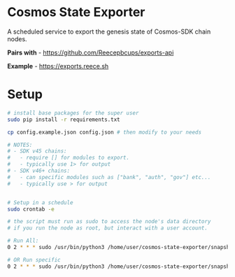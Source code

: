 # Cosmos State Exporter

A scheduled service to export the genesis state of Cosmos-SDK chain nodes.

**Pairs with** - https://github.com/Reecepbcups/exports-api

**Example** - https://exports.reece.sh

# Setup
```sh
# install base packages for the super user
sudo pip install -r requirements.txt

cp config.example.json config.json # then modify to your needs

# NOTES:
# - SDK v45 chains:
#   - require [] for modules to export.
#   - typically use 1> for output
# - SDK v46+ chains:
#   - can specific modules such as ["bank", "auth", "gov"] etc...
#   - typically use > for output


# Setup in a schedule
sudo crontab -e

# the script must run as sudo to access the node's data directory
# if you run the node as root, but interact with a user account.

# Run All:
0 2 * * * sudo /usr/bin/python3 /home/user/cosmos-state-exporter/snapshot.py

# OR Run specific
0 2 * * * sudo /usr/bin/python3 /home/user/cosmos-state-exporter/snapshot.py gaia,juno,terra...
```
